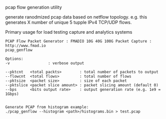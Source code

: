 pcap flow generation utility

generate ranodmized pcap data based on netflow topology. e.g. this generates X number of unique 5 tupple IPv4 TCP/UDP flows. 

Primary usage for load testing capture and analytics systems


```
PCAP Flow Packet Generator : FMADIO 10G 40G 100G Packet Capture : http://www.fmad.io
pcap_genflow

Options:
-v                 : verbose output

--pktcnt   <total packts>        : total number of packets to output
--flowcnt  <total flows>         : total number of flows
--pktsize  <packet size>         : size of each packet
--pktslice <packet slice amount> : packet slicing amount (default 0)
--bps      <bits output rate>    : output generation rate (e.g. 1e9 = 1Gbps)


Generate PCAP from histogram example:
./pcap_genflow --histogram <path>/histograms.bin > test.pcap


```
